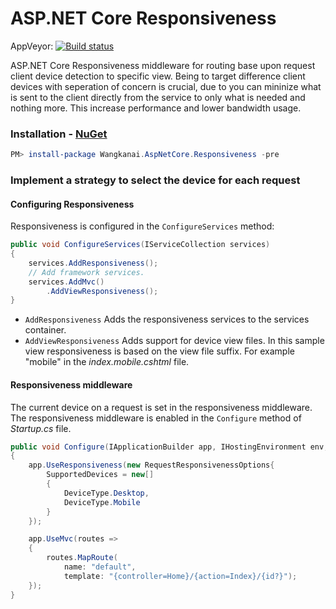 # ASP.NET Core Responsiveness

AppVeyor: [![Build status](https://ci.appveyor.com/api/projects/status/nkka5uy27pje40ra/branch/master?svg=true)](https://ci.appveyor.com/project/wangkanai/responsiveness/branch/master)

ASP.NET Core Responsiveness middleware for routing base upon request client device detection to specific view.
Being to target difference client devices with seperation of concern is crucial, due to you can mininize what is sent to the client directly from the service to only what is needed and nothing more. This increase performance and lower bandwidth usage.

### Installation - [NuGet](https://www.nuget.org/packages/Wangkanai.AspNetCore.Responsiveness/)

```powershell
PM> install-package Wangkanai.AspNetCore.Responsiveness -pre
```
### Implement a strategy to select the device for each request
#### Configuring Responsiveness
Responsiveness is configured in the `ConfigureServices` method:
```csharp
public void ConfigureServices(IServiceCollection services)
{
    services.AddResponsiveness();
    // Add framework services.
    services.AddMvc()
        .AddViewResponsiveness();    
}
```
* `AddResponsiveness` Adds the responsiveness services to the services container.
* `AddViewResponsiveness` Adds support for device view files. In this sample view responsiveness is based on the view file suffix. For example "mobile" in the *index.mobile.cshtml* file.

#### Responsiveness middleware

The current device on a request is set in the responsiveness middleware. The responsiveness middleware is enabled in the `Configure` method of *Startup.cs* file.
```csharp
public void Configure(IApplicationBuilder app, IHostingEnvironment env, ILoggerFactory loggerFactory)
{
    app.UseResponsiveness(new RequestResponsivenessOptions{
        SupportedDevices = new[]
        {
            DeviceType.Desktop,
            DeviceType.Mobile
        }        
    });

    app.UseMvc(routes =>
    {
        routes.MapRoute(
            name: "default",
            template: "{controller=Home}/{action=Index}/{id?}");
    });
}
```

